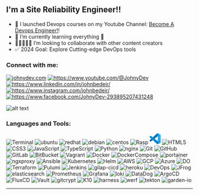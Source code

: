 ## I'm a Site Reliability Engineer!!

- 🚀 I launched Devops courses on my Youtube Channel: [Become A Devops Engineer!][course]!
- 📖 I’m currently learning everything 🤣
- 🧑🏻‍🤝‍🧑🏻 I’m looking to collaborate with other content creators
- ✅ 2024 Goal: Explore Cutting-edge DevOps tools

### Connect with me:

[<img alt="johnydev.com" src="https://img.icons8.com/dusk/64/000000/domain.png"/>][website]
[<img alt="https://www.youtube.com/@JohnyDev" src="https://img.icons8.com/external-justicon-lineal-color-justicon/64/000000/external-youtube-social-media-justicon-lineal-color-justicon.png"/>][youtube]
[<img alt="https://www.linkedin.com/in/johnbedeir/" src="https://img.icons8.com/external-justicon-lineal-color-justicon/64/000000/external-linkedin-social-media-justicon-lineal-color-justicon.png"/>][linkedin]
[<img alt="https://www.instagram.com/johnbedeir/" src="https://img.icons8.com/external-justicon-lineal-color-justicon/64/000000/external-instagram-social-media-justicon-lineal-color-justicon.png"/>][instagram]
[<img alt="https://www.facebook.com/JohnyDev-293895207431248" src="https://img.icons8.com/external-justicon-lineal-color-justicon/64/000000/external-facebook-social-media-justicon-lineal-color-justicon.png"/>][facebook]

![alt text](youtube.png)

### Languages and Tools:

<p align="left">
<img  alt="Terminal" width="30px" src="https://www.kindpng.com/picc/m/153-1538018_terminal-icon-hd-png-download.png" />
<img  alt="ubuntu" width="35px" src="https://img.icons8.com/color/48/000000/ubuntu--v1.png"/>
<img  alt="redhat" width="35px" src="icons/redhat.png">
<img  alt="debian" width="35px" src="icons/debian.png">
<img  alt="centos" width="35px" src="https://img.icons8.com/color/48/000000/centos.png"/>
<img  alt="Rasp" width="35px" src="https://img.icons8.com/color/48/000000/raspberry-pi.png"/>
<img  alt="Visual Studio Code" width="30px" src="https://raw.githubusercontent.com/github/explore/80688e429a7d4ef2fca1e82350fe8e3517d3494d/topics/visual-studio-code/visual-studio-code.png" />
<img  alt="HTML5" width="30px" src="icons/html.png">
<img  alt="CSS3" width="30px" src="icons/css.png">
<img  alt="JavaScript" width="30px" src="icons/jsicon.png">
<img  alt="TypeScript" width="30px" src="https://cdn-icons-png.flaticon.com/512/5968/5968381.png" />
<img  alt="Python" width="35px" src="icons/python.png">
<img  alt="nginx" width="35px" src="https://img.icons8.com/color/48/000000/nginx.png"/>
<img  alt="Git" width="35px" src="icons/git.png">
<img  alt="GitHub" width="30px" src="https://img.icons8.com/stickers/100/000000/github.png"/>
<img  alt="GitLab" width="30px" src="icons/gitlab.png">
<img  alt="BitBucket" width="30px" src="icons/bitbucket.png">
<img  alt="Vagrant" width="30px" src="https://img.icons8.com/external-tal-revivo-shadow-tal-revivo/24/000000/external-vagrant-an-open-source-software-product-for-building-and-maintaining-portable-virtual-software-logo-shadow-tal-revivo.png"/>
<img  alt="Docker" width="30px" src="icons/docker.png">
<img  alt="DockerCompose" width="30px" src="https://p1c2u.gallerycdn.vsassets.io/extensions/p1c2u/docker-compose/0.3.5/1565165856720/Microsoft.VisualStudio.Services.Icons.Default"/>
<img  alt="portainer" width="100px" src="icons/portainer.png">
<img  alt="ngxproxy" width="30px" src="https://nginxproxymanager.com/icon.png"/>
<img  alt="Ansible" width="30px" src="https://img.icons8.com/color/48/000000/ansible.png"/>
<img  alt="Kubernetes" width="30px" src="icons/kub.png">
<img  alt="Helm" width="30px" src="icons/helm.png">
<img  alt="AWS" width="35px" src="icons/aws.png">
<img  alt="GCP" width="30px" src="icons/google.png" />
<img  alt="Azure" width="30px" src="icons/azure.png"/>
<img  alt="DO" width="25px" src="icons/digitalocean.png"/>
<img  alt="Terraform" width="30px" src="icons/terraform.png"/>
<img  alt="Pulumi" width="100px" src="icons/pulumi.svg"/>
<img  alt="Jenkins" width="35px" src="icons/jenkins.png">
<img  alt="gilap-cicd" width="35px" src="icons/runner.png">
<img  alt="heroku" width="100px" src="icons/heroku.png"/>
<img  alt="DevOps" width="35px" src="https://img.icons8.com/color/48/000000/infinity-large.png"/>
<img  alt="JFrog" width="45px" src="icons/jfrog.png"/>
<img  alt="elasticsearch" width="35px" src="icons/elastic.png"/>
<img  alt="Prometheus" width="35px" src="icons/prometheus.png"/>
<img  alt="Grafana" width="30px" src="icons/grafana.png"/>
<img  alt="loki" width="30px" src="icons/loki.png"/>
<img  alt="DataDog" width="35px" src="https://www.drupal.org/files/datadog-logo-purple.png"/>
<img  alt="ArgoCD" width="35px" src="icons/argo.png"/>
<img  alt="FluxCD" width="35px" src="icons/flux.png">
<img  alt="Vault" width="30px" src="https://cdn.worldvectorlogo.com/logos/vault-1.svg"/>
<img  alt="gitcrypt" width="100px" src="icons/git-secret-big.png"/>
<img  alt="K10" width="30px" src="https://www.kasten.io/hubfs/Kasten_January2020/Images/kasten-logo-stacked.svg"/>
<img  alt="harness" width="30px" src="icons/harness.png"/>
<img  alt="werf" width="30px" src="icons/werf.png"/>
<img  alt="tekton" width="30px" src="icons/tekton.png"/>
<img  alt="garden-io" width="30px" src="icons/garden.png"/>
<p>

---

[website]: https://johnydev.com
[youtube]: https://www.youtube.com/@JohnyDev
[instagram]: https://www.instagram.com/johnbedeir/
[linkedin]: https://www.linkedin.com/in/johnbedeir/
[course]: https://www.youtube.com/@JohnyDev
[facebook]: https://www.facebook.com/JohnyDev-293895207431248
